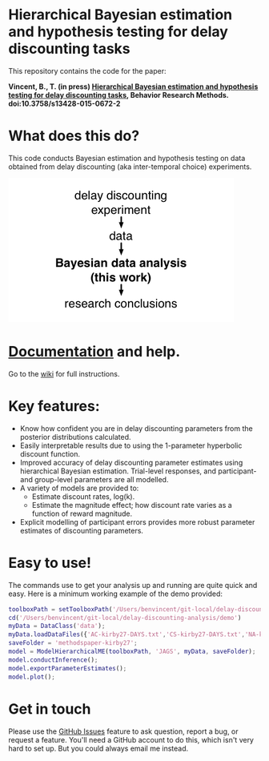 # Hierarchical Bayesian estimation and hypothesis testing for delay discounting tasks


This repository contains the code for the paper:

**Vincent, B., T. (in press) [Hierarchical Bayesian estimation and hypothesis testing for delay discounting tasks](http://link.springer.com/article/10.3758%2Fs13428-015-0672-2), Behavior Research Methods. doi:10.3758/s13428-015-0672-2**

# What does this do?

This code conducts Bayesian estimation and hypothesis testing on data obtained from delay discounting (aka inter-temporal choice) experiments.

![](ddToolbox/pics/overview.png)

# [Documentation](https://github.com/drbenvincent/delay-discounting-analysis/wiki) and help.
Go to the [wiki](https://github.com/drbenvincent/delay-discounting-analysis/wiki) for full instructions.


# Key features:

* Know how confident you are in delay discounting parameters from the posterior distributions calculated.
* Easily interpretable results due to using the 1-parameter hyperbolic discount function.
* Improved accuracy of delay discounting parameter estimates using hierarchical Bayesian estimation. Trial-level responses, and participant- and group-level parameters are all modelled.
* A variety of models are provided to:
  * Estimate discount rates, log(k).
  * Estimate the magnitude effect; how discount rate varies as a function of reward magnitude.
* Explicit modelling of participant errors provides more robust parameter estimates of discounting parameters.

# Easy to use!
The commands use to get your analysis up and running are quite quick and easy. Here is a minimum working example of the demo provided:

```matlab
toolboxPath = setToolboxPath('/Users/benvincent/git-local/delay-discounting-analysis/ddToolbox')
cd('/Users/benvincent/git-local/delay-discounting-analysis/demo')
myData = DataClass('data');
myData.loadDataFiles({'AC-kirby27-DAYS.txt','CS-kirby27-DAYS.txt','NA-kirby27-DAYS.txt','SB-kirby27-DAYS.txt','bv-kirby27.txt','rm-kirby27.txt','vs-kirby27.txt','BL-kirby27.txt','EP-kirby27.txt','JR-kirby27.txt','KA-kirby27.txt','LJ-kirby27.txt','LY-kirby27.txt','SK-kirby27.txt','VD-kirby27.txt'});
saveFolder = 'methodspaper-kirby27';
model = ModelHierarchicalME(toolboxPath, 'JAGS', myData, saveFolder);
model.conductInference();
model.exportParameterEstimates();
model.plot();
```
# Get in touch
Please use the [GitHub Issues](https://github.com/drbenvincent/delay-discounting-analysis/issues) feature to ask question, report a bug, or request a feature. You'll need a GitHub account to do this, which isn't very hard to set up. But you could always email me instead.
